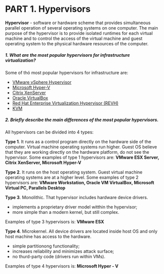 # PART 1. Hypervisors

**Hypervisor** - software or hardware scheme that provides simultaneous parallel operation of several operating systems on one computer.
The main purpose of the hypervisor is to provide isolated runtimes for each virtual machine and to control the access of the virtual machine and guest operating system to the physical hardware resources of the computer.
##### 1. What are the most popular hypervisors for infrastructure virtualization?
Some of thó most popular hypervisors for infrastructure are:
* [VMware vSphere Hypervisor](https://www.vmware.com/ru/products/vsphere-hypervisor.html)
* [Microsoft Hyper-V](https://docs.microsoft.com/ru-ru/virtualization/hyper-v-on-windows/about/)
* [Citrix XenServer](https://www.citrix.com/ru-ru/products/citrix-hypervisor/)
* [Oracle VirtualBox](https://www.virtualbox.org/)
* [Red Hat Enterprise Virtualization Hypervisor (REVH)](https://www.redhat.com/en/technologies/virtualization/enterprise-virtualization)
* [KVM](https://www.linux-kvm.org/page/Main_Page)

##### 2. Briefly describe the main differences of the most popular hypervisors.
All hypervisors can be divided into 4 types:

**Type 1**. It runs as a control program directly on the hardware side of the computer. Virtual machine operating systems run higher.
Guest OS believe that they are working directly on the hardware platform, do not see the hypervisor.
Some examples of type 1 hypervisors are: **VMware ESX Server, Citrix XenServer, Microsoft Hyper-V** 

**Type 2**. It runs on the host operating system. Guest virtual machine operating systems are at a higher level.
Some examples of type 2 hypervisors are: **VMware Workstation, Oracle VM VirtualBox, Microsoft Virtual PC, Parallels Desktop** 

**Type 3**. Monolithic. That hypervisor includes hardware device drivers.
- implements a proprietary driver model witthin the hypervisor;
- more simple than a modern kernel, but still complex.

Examples of type 3 hypervisors is: **VMware ESX**

**Type 4**. Microkernel. All device drivers are located inside host OS and only host machine has access to the hardware.
* simple partitionong functionality;
* increases reliability and minimizes attack surface;
* no thurd-party code (drivers run within VMs).

Examples of type 4 hypervisors is: **Microsoft Hyper - V**
